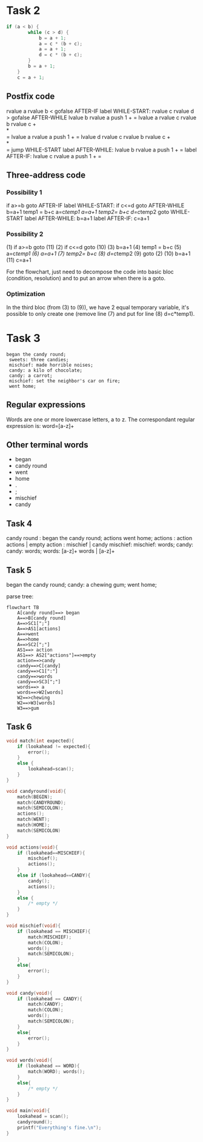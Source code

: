 # Task 2

```C
if (a < b) {
        while (c > d) {
            b = a + 1;
            a = c * (b + c);
            a = a + 1;
            d = c * (b + c);
        }
        b = a + 1;
    }
    c = a + 1;
```

## Postfix code

rvalue a
rvalue b
<
gofalse AFTER-IF
label WHILE-START:
rvalue c
rvalue d
\>
gofalse AFTER-WHILE
lvalue b
rvalue a
push 1
\+
\=
lvalue a
rvalue c
rvalue b
rvalue c
\+  
\*  
\=
lvalue a
rvalue a
push 1
\+
\=
lvalue d
rvalue c
rvalue b
rvalue c
\+  
\*  
\=
jump WHILE-START
label AFTER-WHILE:
lvalue b
rvalue a
push 1
\+
\=
label AFTER-IF:
lvalue c
rvalue a
push 1
\+
\=

## Three-address code

### Possibility 1

if a>=b goto AFTER-IF
label WHILE-START:
if c<=d goto AFTER-WHILE
b=a+1
temp1 = b+c
a=c*temp1
a=a+1
temp2= b+c
d=c*temp2
goto WHILE-START
label AFTER-WHILE:
b=a+1
label AFTER-IF:
c=a+1

### Possibility 2

(1) if a>=b goto (11)
(2) if c<=d goto (10)
(3) b=a+1
(4) temp1 = b+c
(5) a=c*temp1
(6) a=a+1
(7) temp2= b+c
(8) d=c*temp2
(9) goto (2)
(10) b=a+1
(11) c=a+1

For the flowchart, just need to decompose the code into basic bloc (condition, resolution) and to put an arrow when there is a goto.

### Optimization

In the third bloc (from (3) to (9)), we have 2 equal temporary variable, it's possible to only create one (remove line (7) and put for line (8) d=c\*temp1).

# Task 3

```
began the candy round;
 sweets: three candies;
 mischief: made horrible noises;
 candy: a kilo of chocolate;
 candy: a carrot;
 mischief: set the neighbor's car on fire;
 went home;
```

## Regular expressions

Words are one or more lowercase letters, a to z.
The correspondant regular expression is:
word=[a-z]+

## Other terminal words

-   began
-   candy round
-   went
-   home
-   .
-   ;
-   mischief
-   candy

## Task 4

candy round : began the candy round; actions went home;
actions : action actions | empty
action : mischief | candy
mischief: mischief: words;
candy: candy: words;
words: [a-z]+ words | [a-z]+

## Task 5

began the candy round;
candy: a chewing gum;
went home;

parse tree:

```mermaid
flowchart TB
    A[candy round]==> began
    A==>B[candy round]
    A==>SC1[";"]
    A==>AS1[actions]
    A==>went
    A==>home
    A==>SC2[";"]
    AS1==> action
    AS1==> AS2["actions"]==>empty
    action==>candy
    candy==>C[candy]
    candy==>C1[":"]
    candy==>words
    candy==>SC3[";"]
    words==> a
    words==>W2[words]
    W2==>chewing
    W2==>W3[words]
    W3==>gum
```

## Task 6

```C
void match(int expected){
    if (lookahead != expected){
        error();
    }
    else {
        lookahead=scan();
    }
}

void candyround(void){
    match(BEGIN);
    match(CANDYROUND);
    match(SEMICOLON);
    actions();
    match(WENT);
    match(HOME);
    match(SEMICOLON)
}

void actions(void){
    if (lookahead==MISCHIEF){
        mischief();
        actions();
    }
    else if (lookahead==CANDY){
        candy();
        actions();
    }
    else {
        /* empty */
    }
}

void mischief(void){
    if (lookahead == MISCHIEF){
        match(MISCHIEF);
        match(COLON);
        words();
        match(SEMICOLON);
    }
    else{
        error();
    }
}

void candy(void){
    if (lookahead == CANDY){
        match(CANDY);
        match(COLON);
        words();
        match(SEMICOLON);
    }
    else{
        error();
    }
}

void words(void){
    if (lookahead == WORD){
        match(WORD); words();
    }
    else{
        /* empty */
    }
}

void main(void){
    lookahead = scan();
    candyround();
    printf("Everything's fine.\n");
}

```
